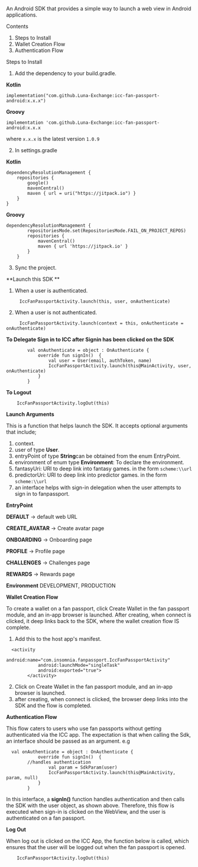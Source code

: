 An Android SDK that provides a simple way to launch a web view in Android applications.

Contents
1. Steps to Install
2. Wallet Creation Flow
3. Authentication Flow


Steps to Install
1. Add the dependency to your build.gradle.

**Kotlin** 

`implementation("com.github.Luna-Exchange:icc-fan-passport-android:x.x.x")`

**Groovy**

`implementation 'com.github.Luna-Exchange:icc-fan-passport-android:x.x.x`

where `x.x.x` is the latest version `1.0.9`

2. In settings.gradle

**Kotlin**

```
dependencyResolutionManagement {
    repositories {
        google()
        mavenCentral()
        maven { url = uri("https://jitpack.io") }
    }
}

```
        
        
**Groovy**

```
dependencyResolutionManagement {
		repositoriesMode.set(RepositoriesMode.FAIL_ON_PROJECT_REPOS)
		repositories {
			mavenCentral()
			maven { url 'https://jitpack.io' }
		}
	}
```

3. Sync the project.


**Launch this SDK **

1. When a user is authenticated.

```
     IccFanPassportActivity.launch(this, user, onAuthenticate)
```

2.  When a user is not authenticated.

```
     IccFanPassportActivity.launch(context = this, onAuthenticate = onAuthenticate)
```

**To Delegate Sign in to ICC after Signin has been clicked on the SDK**

```
        val onAuthenticate = object : OnAuthenticate {
            override fun signIn()  {
                val user = User(email, authToken, name)
                IccFanPassportActivity.launch(this@MainActivity, user, onAuthenticate)
            }
        }

```

**To Logout**

```
    IccFanPassportActivity.logOut(this)
```


**Launch Arguments**


This is a function that helps launch the SDK. It  accepts optional arguments that include;

1. context.
2. user of type **User**.
3. entryPoint of type **String**can be obtained from the enum EntryPoint.
4. environment of enum type **Environment**: To declare the environment.
5. fantasyUri: URI to deep link into fantasy games. in the form `scheme:\\url`
6. predictorUri: URI to deep link into predictor games. in the form `scheme:\\url`
7. an interface helps with sign-in delegation when the user attempts to sign in to fanpassport.

**EntryPoint**

**DEFAULT** -> default web URL

**CREATE_AVATAR**  -> Create avatar page

**ONBOARDING**  -> Onboarding page

**PROFILE**  -> Profile page

**CHALLENGES**  -> Challenges page

**REWARDS**  -> Rewards page


**Environment**
DEVELOPMENT, PRODUCTION  


**Wallet Creation Flow**

To create a wallet on a fan passport, click Create Wallet in the fan passport module, and an in-app browser is launched. After creating, when connect is clicked, it deep links back to the SDK, where the wallet creation flow IS complete.

1. Add this to the host app's manifest.

```
  <activity
            android:name="com.insomnia.fanpassport.IccFanPassportActivity"
            android:launchMode="singleTask"
            android:exported="true">
        </activity>
```	


2. Click on Create Wallet in the fan passport module, and an in-app browser is launched.
3. after creating, when connect is clicked, the browser deep links into the SDK and the flow is completed.


**Authentication Flow**

This flow caters to users who use fan passports without getting authenticated via the ICC app. The expectation is that when calling the Sdk, an interface should be passed as an argument. e.g 

```
  val onAuthenticate = object : OnAuthenticate {
            override fun signIn()  {
		//handles authentication
                val param = SdkParam(user)
                IccFanPassportActivity.launch(this@MainActivity, param, null)
            }
        }
```


In this interface, a **signIn()** function handles authentication and then calls the SDK with the user object, as shown above. Therefore, this flow is executed when sign-in is clicked on the WebView, and the user is authenticated on a fan passport.

**Log Out**

When log out is clicked on the ICC App, the function below is called, which ensures that the user will be logged out when the fan passport is opened.

```
    IccFanPassportActivity.logOut(this)
```
